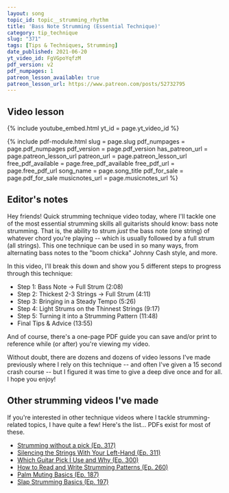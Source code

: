 ```yaml
---
layout: song
topic_id: topic__strumming_rhythm
title: 'Bass Note Strumming (Essential Technique)'
category: tip_technique
slug: "371"
tags: [Tips & Techniques, Strumming]
date_published: 2021-06-20
yt_video_id: FgVGpoYqfzM
pdf_version: v2
pdf_numpages: 1
patreon_lesson_available: true
patreon_lesson_url: https://www.patreon.com/posts/52732795
---
```





## Video lesson

{% include youtube_embed.html yt_id = page.yt_video_id %}

{% include pdf-module.html slug = page.slug pdf_numpages = page.pdf_numpages pdf_version = page.pdf_version has_patreon_url = page.patreon_lesson_url patreon_url = page.patreon_lesson_url free_pdf_available = page.free_pdf_available free_pdf_url = page.free_pdf_url song_name = page.song_title pdf_for_sale = page.pdf_for_sale musicnotes_url = page.musicnotes_url %}

## Editor's notes

Hey friends! Quick strumming technique video today, where I'll tackle one of the most essential strumming skills all guitarists should know: bass note strumming. That is, the ability to strum *just* the bass note (one string) of whatever chord you're playing -- which is usually followed by a full strum (all strings). This one technique can be used in so many ways, from alternating bass notes to the "boom chicka" Johnny Cash style, and more.

In this video, I'll break this down and show you 5 different steps to progress through this technique:

- Step 1: Bass Note → Full Strum (2:08)
- Step 2: Thickest 2-3 Strings → Full Strum (4:11)
- Step 3: Bringing in a Steady Tempo (5:26)
- Step 4: Light Strums on the Thinnest Strings (9:17)
- Step 5: Turning it into a Strumming Pattern (11:48)
- Final Tips & Advice (13:55)

And of course, there's a one-page PDF guide you can save and/or print to reference while (or after) you're viewing my video.

Without doubt, there are dozens and dozens of video lessons I've made previously where I rely on this technique -- and often I've given a 15 second crash course -- but I figured it was time to give a deep dive once and for all. I hope you enjoy!

## Other strumming videos I've made

If you're interested in other technique videos where I tackle strumming-related topics, I have quite a few! Here's the list... PDFs exist for most of these.

- [Strumming without a pick (Ep. 317)](https://playsongnotes.com/lessons/317/)
- [Silencing the Strings With Your Left-Hand (Ep. 311)](https://playsongnotes.com/lessons/311/)
- [Which Guitar Pick I Use and Why (Ep. 300)](https://playsongnotes.com/lessons/300/)
- [How to Read and Write Strumming Patterns (Ep. 260)](https://playsongnotes.com/lessons/260/)
- [Palm Muting Basics (Ep. 187)](https://playsongnotes.com/lessons/187/)
- [Slap Strumming Basics (Ep. 197)](https://playsongnotes.com/lessons/197/)
